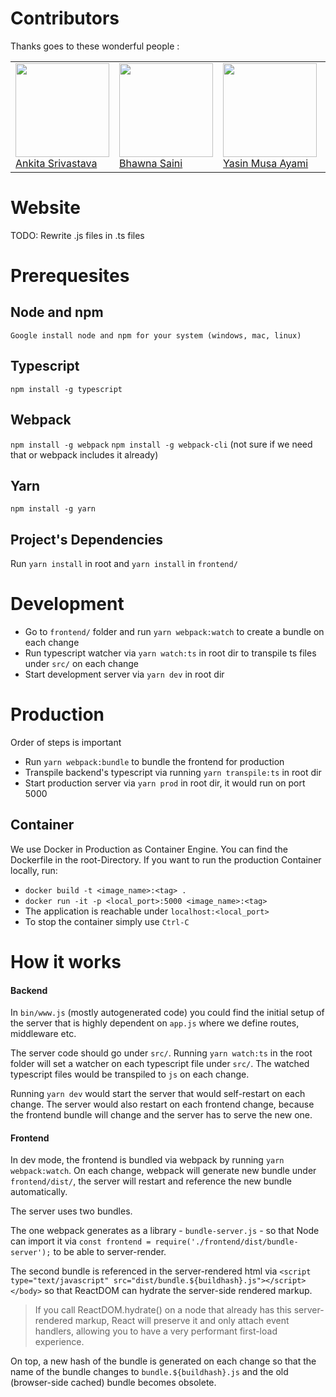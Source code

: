 # Contributors
Thanks goes to these wonderful people :
<table>
<tr> 
  <td>
        <img src="https://avatars0.githubusercontent.com/u/20355307?s=400&v=4" width="150px;"/><br />
        <a
                href="https://github.com/ankita-sri"
                rel="noopener morefferer"
                target="_blank"> 
            Ankita Srivastava
</a>
        </td>
<td>
        <img src="https://avatars0.githubusercontent.com/u/25259674?s=460&v=4" width="150px;"/><br />
        <a
                href="https://github.com/bhawna333"
                rel="noopener morefferer"
                target="_blank"> 
            Bhawna Saini
</a>
        </td>
        <td>
        <img src="https://avatars0.githubusercontent.com/u/39758486?s=400&u=ed7af615ce2f4d9460769c381565c4421d2f1452&v=4" width="150px;"/><br />
         <a
                href="https://github.com/ayamlearning"
                rel="noopener morefferer"
                target="_blank"> 
            Yasin Musa Ayami
</a>
        </td>
        <td> <img src="https://avatars1.githubusercontent.com/u/10283674?s=460&v=4" width="150px;"/><br />
         <a
                href="https://github.com/mstockerl"
                rel="noopener morefferer"
                target="_blank"> 
            Michael Stockerl
</a>
         </td>
        <td>
        <img src="https://avatars0.githubusercontent.com/u/20355307?s=400&v=4" width="150px;"/><br />
         <a
                href="https://github.com/lustoykov"
                rel="noopener morefferer"
                target="_blank"> 
            Lyubomir lustoykov
</a>
        </td>
    </tr>
</table>



# Website

TODO: Rewrite .js files in .ts files

# Prerequesites

## Node and npm

`Google install node and npm for your system (windows, mac, linux)`

## Typescript

`npm install -g typescript`

## Webpack

`npm install -g webpack`
`npm install -g webpack-cli` (not sure if we need that or webpack includes it already)

## Yarn

`npm install -g yarn`

## Project's Dependencies

Run `yarn install` in root and `yarn install` in `frontend/`

# Development

- Go to `frontend/` folder and run `yarn webpack:watch` to create a bundle on each change
- Run typescript watcher via `yarn watch:ts` in root dir to transpile ts files under `src/` on each change
- Start development server via `yarn dev` in root dir


# Production

Order of steps is important
- Run `yarn webpack:bundle` to bundle the frontend for production
- Transpile backend's typescript via running `yarn transpile:ts` in root dir 
- Start production server via `yarn prod` in root dir, it would run on port 5000

## Container

We use Docker in Production as Container Engine. You can find the Dockerfile in the root-Directory.
If you want to run the production Container locally, run:
- `docker build -t <image_name>:<tag> .`
- `docker run -it -p <local_port>:5000 <image_name>:<tag>`
- The application is reachable under `localhost:<local_port>`
- To stop the container simply use `Ctrl-C`

# How it works

#### Backend

In `bin/www.js` (mostly autogenerated code) you could find the initial setup of the server that is highly dependent on `app.js` where we define routes, middleware etc.

The server code should go under `src/`. Running `yarn watch:ts` in the root folder will set a watcher on each typescript file under `src/`. The watched typescript files would be transpiled to `js` on each change. 

Running `yarn dev` would start the server that would self-restart on each change. The server would also restart on each frontend change, because the frontend bundle will change and the server has to serve the new one. 

#### Frontend

In dev mode, the frontend is bundled via webpack by running `yarn webpack:watch`. On each change, webpack will generate new bundle under `frontend/dist/`, the server will restart and reference the new bundle automatically.

The server uses two bundles.

The one webpack generates as a library - `bundle-server.js` - so that Node can import it via `const frontend = require('./frontend/dist/bundle-server');` to be able to server-render.

The second bundle is referenced in the server-rendered html via `<script type="text/javascript" src="dist/bundle.${buildhash}.js"></script></body>` so that ReactDOM can hydrate the server-side rendered markup.


> If you call ReactDOM.hydrate() on a node that already has this server-rendered markup, React will preserve it and only attach event handlers, allowing you to have a very performant first-load experience.

On top, a new hash of the bundle is generated on each change so that the name of the bundle changes to `bundle.${buildhash}.js` and the old (browser-side cached) bundle becomes obsolete.



